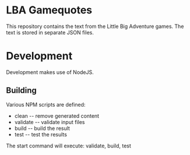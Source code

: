 # LBA Gamequotes

This repository contains the text from the Little Big Adventure games.
The text is stored in separate JSON files.

# Development

Development makes use of NodeJS.

## Building

Various NPM scripts are defined:

- clean -- remove generated content
- validate -- validate input files
- build -- build the result
- test -- test the results

The start command will execute: validate, build, test
